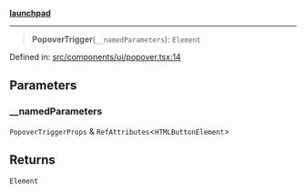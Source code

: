 [**launchpad**](index.md)

***

> **PopoverTrigger**(`__namedParameters`): `Element`

Defined in: [src/components/ui/popover.tsx:14](https://github.com/victorbratov/launchpad/blob/3cec89d9fa4be2794c552b4b2e488c08b6798868/src/components/ui/popover.tsx#L14)

## Parameters

### \_\_namedParameters

`PopoverTriggerProps` & `RefAttributes`\<`HTMLButtonElement`\>

## Returns

`Element`
